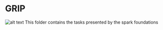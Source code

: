 # GRIP
![alt text](https://internship.thesparksfoundation.info/assests/img/logo.png)
This folder contains the tasks presented by the spark foundations
